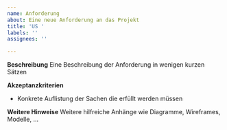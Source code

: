 ```yaml
---
name: Anforderung
about: Eine neue Anforderung an das Projekt
title: 'US '
labels: ''
assignees: ''

---
```


**Beschreibung**
Eine Beschreibung der Anforderung in wenigen kurzen Sätzen

**Akzeptanzkriterien**
- Konkrete Auflistung der Sachen die erfüllt werden müssen

**Weitere Hinweise**
Weitere hilfreiche Anhänge wie Diagramme, Wireframes, Modelle, ...

